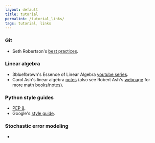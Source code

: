 ```yaml
---
layout: default
title: tutorial
permalink: /tutorial_links/
tags: tutorial, links
---
```


### Git
* Seth Robertson's [best practices](http://sethrobertson.github.io/GitBestPractices/).

### Linear algebra
* 3blue1brown's Essence of Linear Algebra [youtube series](https://www.youtube.com/playlist?list=PLZHQObOWTQDPD3MizzM2xVFitgF8hE_ab).
* Carol Ash's linear algebra [notes](https://faculty.math.illinois.edu/~ash/LinearAlg.html) (also see Robert Ash's [webpage](https://faculty.math.illinois.edu/~r-ash/) for more math books/notes).

### Python style guides
* [PEP 8](https://www.python.org/dev/peps/pep-0008/).
* Google's [style guide](http://google.github.io/styleguide/pyguide.html).

### Stochastic error modeling
* 
